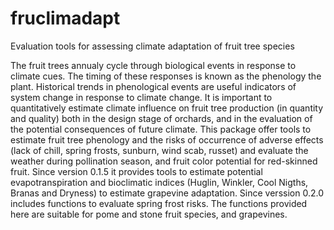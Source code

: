 # fruclimadapt

Evaluation tools for assessing climate adaptation of fruit tree species

The fruit trees annualy cycle through biological events in response to climate cues.
The timing of these responses is known as the phenology the plant. Historical trends
in phenological events are useful indicators of system change in response to climate 
change. It is important to quantitatively estimate climate influence on fruit tree 
production (in quantity and quality) both in the design stage of orchards, and in the
evaluation of the potential consequences of future climate. This package offer tools 
to estimate fruit tree phenology and the risks of occurrence of adverse effects (lack
of chill, spring frosts, sunburn, wind scab, russet) and evaluate the weather during 
pollination season, and fruit color potential for red-skinned fruit. Since version 
0.1.5 it provides tools to estimate potential evapotranspiration and bioclimatic 
indices (Huglin, Winkler, Cool Nigths, Branas and Dryness) to estimate grapevine 
adaptation. Since verssion 0.2.0 includes functions to evaluate spring frost risks.
The functions provided here are suitable for pome and stone fruit species,
and grapevines.
